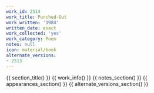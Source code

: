 ```yaml
---
work_id: 2514
work_title: Punched-Out
work_written: '1984'
written_date: exact
work_collected: 'yes'
work_category: Poem
notes: null
icon: material/book
alternate_versions:
- 2513
---
```


{{ section_title() }}
{{ work_info() }}
{{ notes_section() }}
{{ appearances_section() }}
{{ alternate_versions_section() }}
